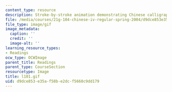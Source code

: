 ```yaml
---
content_type: resource
description: Stroke-by-stroke animation demonstrating Chinese calligraphy.
file: /media/courses/21g-104-chinese-iv-regular-spring-2004/d9dce853e35af58be2dcf5660c9dd179_l101.gif
file_type: image/gif
image_metadata:
  caption: ''
  credit: ''
  image-alt: ''
learning_resource_types:
- Readings
ocw_type: OCWImage
parent_title: Readings
parent_type: CourseSection
resourcetype: Image
title: l101.gif
uid: d9dce853-e35a-f58b-e2dc-f5660c9dd179
---
```

